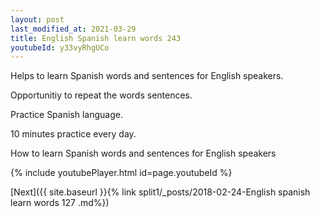 ```yaml
---
layout: post
last_modified_at: 2021-03-29
title: English Spanish learn words 243 
youtubeId: y33vyRhgUCo
---
```

 
 
Helps to learn Spanish words and sentences for English speakers.

Opportunitiy to repeat the words sentences. 

Practice Spanish language. 
 
10 minutes practice every day. 
 
How to learn Spanish words and sentences for English speakers 
 
{% include youtubePlayer.html id=page.youtubeId %}
 
 
[Next]({{ site.baseurl }}{% link  split1/_posts/2018-02-24-English spanish learn words 127 .md%})
 
